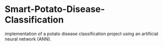# Smart-Potato-Disease-Classification
implementation of a potato disease classification project using an artificial neural network (ANN).

